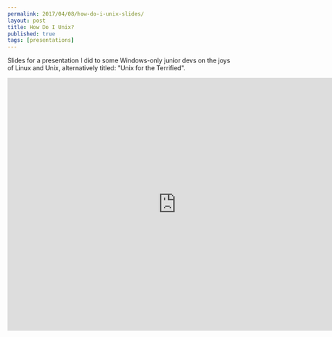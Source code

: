 ```yaml
---
permalink: 2017/04/08/how-do-i-unix-slides/
layout: post
title: How Do I Unix?
published: true
tags: [presentations]
---
```


Slides for a presentation I did to some Windows-only junior devs on the joys of Linux
and Unix, alternatively titled: "Unix for the Terrified".

<iframe src="https://www.slideshare.net/deejaygraham/slideshelf" width="760px" height="570px"
  frameborder="0" marginwidth="0" marginheight="0" scrolling="no"
  style="border:none;" allowfullscreen webkitallowfullscreen mozallowfullscreen>
</iframe>
